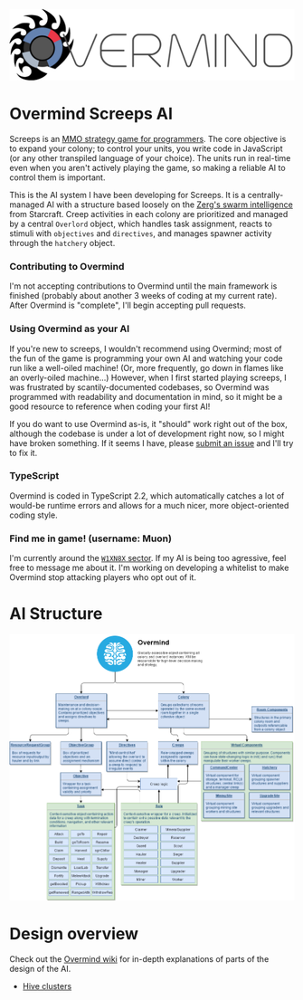 ![](/assets/OvermindLogo.png)

# Overmind Screeps AI

Screeps is an [MMO strategy game for programmers](https://screeps.com/). The core objective is to expand your colony; to control your units, you write code in JavaScript (or any other transpiled language of your choice). The units run in real-time even when you aren't actively playing the game, so making a reliable AI to control them is important.

This is the AI system I have been developing for Screeps. It is a centrally-managed AI with a structure based loosely on the [Zerg's swarm intelligence](http://starcraft.wikia.com/wiki/Overlord) from Starcraft. Creep activities in each colony are prioritized and managed by a central `Overlord` object, which handles task assignment, reacts to stimuli with `objectives` and `directives`, and manages spawner activity through the `hatchery` object.

### Contributing to Overmind
I'm not accepting contributions to Overmind until the main framework is finished (probably about another 3 weeks of coding at my current rate). After Overmind is "complete", I'll begin accepting pull requests. 

### Using Overmind as your AI
If you're new to screeps, I wouldn't recommend using Overmind; most of the fun of the game is programming your own AI and watching your code run like a well-oiled machine! (Or, more frequently, go down in flames like an overly-oiled machine...) However, when I first started playing screeps, I was frustrated by scantily-documented codebases, so Overmind was programmed with readability and documentation in mind, so it might be a good resource to reference when coding your first AI!

If you do want to use Overmind as-is, it "should" work right out of the box, although the codebase is under a lot of development right now, so I might have broken something. If it seems I have, please [submit an issue](https://github.com/bencbartlett/Overmind/issues/new) and I'll try to fix it.

### TypeScript
Overmind is coded in TypeScript 2.2, which automatically catches a lot of would-be runtime errors and allows for a much nicer, more object-oriented coding style.

### Find me in game! (username: Muon)
I'm currently around the [`W1XN8X` sector](https://screeps.com/a/#!/map?pos=-19.173,-88.435). If my AI is being too agressive, feel free to message me about it. I'm working on developing a whitelist to make Overmind stop attacking players who opt out of it.

# AI Structure

![AI structural schematic](/assets/AIdiagram.png)



# Design overview

Check out the [Overmind wiki](https://github.com/bencbartlett/Overmind/wiki) for in-depth explanations of parts of the design of the AI.

* [Hive clusters](https://github.com/bencbartlett/Overmind/wiki/Design:-Hive-Clusters)

